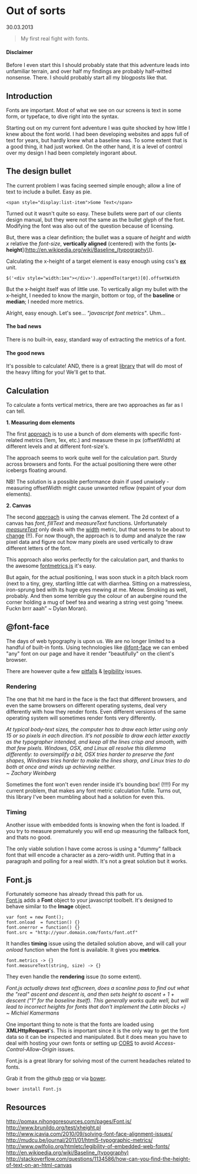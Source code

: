 # Out of sorts
<div class="date">30.03.2013</div>

> My first real fight with fonts.

#### Disclaimer

Before I even start this I should probably state that this adventure leads into unfamiliar terrain, and over half my findings are probably half-witted nonsense. There. I should probably start all my blogposts like that.

## Introduction

Fonts are important. Most of what we see on our screens is text in some form, or typeface, to dive right into the syntax. 

Starting out on my current font adventure I was quite shocked by how little I knew about the font world. I had been developing websites and apps full of text for years, but hardly knew what a baseline was. To some extent that is a good thing, it had just worked. On the other hand, it is a level of control over my design I had been completely ingorant about.

## The design bullet

The current problem I was facing seemed simple enough; allow a line of text to include a bullet. Easy as pie.

	<span style="display:list-item">Some Text</span>

Turned out it wasn't quite so easy. These bullets were part of our clients design manual, but they were not the same as the bullet glyph of the font. Modifying the font was also out of the question because of licensing.

But, there was a clear definition; the bullet was a square of *height* and *width* *x* relative the *font-size*, **vertically aligned** (centered) with the fonts [**x-height**](http://en.wikipedia.org/wiki/Baseline_(typography\)).

Calculating the x-height of a target element is easy enough using css's [**ex**](http://www.w3.org/Style/Examples/007/units#units) unit.

	$('<div style="width:1ex"></div>').appendTo(target)[0].offsetWidth

But the x-height itself was of little use. To vertically align my bullet with the x-height, I needed to know the margin, bottom or top, of the **baseline** or **median**; I needed more metrics.

Alright, easy enough. Let's see… *"javascript font metrics"*. Uhm…  

#### The bad news

There is no built-in, easy, standard way of extracting the metrics of a font.  

#### The good news

It's possible to calculate! AND, there is a great [library](https://github.com/Pomax/Font.js) that will do most of the heavy lifting for you! We'll get to that.

## Calculation

To calculate a fonts vertical metrics, there are two approaches as far as I can tell.

**1. Measuring dom elements**

The first [approach](http://www.brunildo.org/test/xheight.pl) is to use a bunch of dom elements with specific font-related metrics (1em, 1ex, etc.) and measure these in px (offsetWidth) at different levels and at different font-size's.

The approach seems to work quite well for the calculation part. Sturdy across browsers and fonts. For the actual positioning there were other icebergs floating around.

NB! The solution is a possible performance drain if used unwisely - measuring offsetWidth might cause unwanted reflow (repaint of your dom elements).

**2. Canvas**

The second [approach](http://processingjs.nihongoresources.com/FontMetrics/) is using the canvas element. The 2d context of a canvas has *font*, *fillText* and *measureText* functions. Unfortunately [*measureText*](http://www.w3.org/TR/2012/WD-2dcontext-20120329/#dom-context-2d-measuretext) only deals with the [width](http://www.w3.org/TR/2012/WD-2dcontext-20120329/#textmetrics) metric, but that seems to be about to [change](http://www.w3.org/TR/2dcontext/#textmetrics) (!!). For now though, the approach is to dump and analyze the raw pixel data and figure out how many pixels are used vertically to draw different letters of the font.

This approach also works perfectly for the calculation part, and thanks to the awesome [fontmetrics.js](http://processingjs.nihongoresources.com/FontMetrics/fontmetrics.js) it's easy.  

But again, for the actual positioning, I was soon stuck in a pitch black room (next to a tiny, grey, startling little cat with diarrhea. Sitting on a matressless, iron-sprung bed with its huge eyes mewing at me. Meow. Smoking as well, probably. And then some terrible guy the colour of an aubergine round the corner holding a mug of beef tea and wearing a string vest going “meew. Fuckn brrr aaah” ~ Dylan Moran).

## @font-face

The days of web typography is upon us. We are no longer limited to a handful of built-in fonts. Using technologies like [@font-face](http://sixrevisions.com/css/font-face-guide/) we can embed "any" font on our page and have it render "beautifully" on the client's browser.

There are however quite a few [pitfalls](http://www.fontsquirrel.com/blog/2010/11/troubleshooting-font-face-problems) & [legibility](http://www.owlfolio.org/htmletc/legibility-of-embedded-web-fonts/) issues.

### Rendering

The one that hit me hard in the face is the fact that different browsers, and even the same browsers on different operating systems, deal very differently with how they render fonts. Even different versions of the same operating system will sometimes render fonts very differently.

*At typical body-text sizes, the computer has to draw each letter using only 15 or so pixels in each direction. It’s not possible to draw each letter exactly as the typographer intended, and keep all the lines crisp and smooth, with that few pixels. Windows, OSX, and Linux all resolve this dilemma differently: to oversimplify a bit, OSX tries harder to preserve the font shapes, Windows tries harder to make the lines sharp, and Linux tries to do both at once and winds up achieving neither.  
~ Zachary Weinberg*

Sometimes the font won't even render inside it's bounding box! (!!!!) For my current problem, that makes any font metric calculation futile. Turns out, this library I've been mumbling about had a solution for even this.

### Timing

Another issue with embedded fonts is knowing when the font is loaded. If you try to measure prematurely you will end up measuring the fallback font, and thats no good. 

The only viable solution I have come across is using a "dummy" fallback font that will encode a character as a zero-width unit. Putting that in a paragraph and polling for a real width. It's not a great solution but it works.

## Font.js

Fortunately someone has already thread this path for us.  
[Font.js](http://pomax.nihongoresources.com/pages/Font.js/) adds a **Font** object to your javascript toolbelt. It's designed to behave similar to the **Image** object.

	var font = new Font();
	font.onload  = function() {}
	font.onerror = function() {}
	font.src = "http://your.domain.com/fonts/font.otf"

It handles **timing** issue using the detailed solution above, and will call your *onload* function when the font is available. It gives you **metrics**.

	font.metrics -> {}
	font.measureText(string, size) -> {}

They even handle the **rendering** issue (to some extent).

*Font.js actually draws text offscreen, does a scanline pass to find out what the "real" ascent and descent is, and then sets height to ascent + 1 + descent ("1" for the baseline itself). This generally works quite well, but will lead to incorrect heights for fonts that don't implement the Latin blocks =)   
~ Michiel Kamermans*

One important thing to note is that the fonts are loaded using **XMLHttpRequest**'s. This is important since it is the only way to get the font data so it can be inspected and manipulated. But it does mean you have to deal with hosting your own fonts or setting up [CORS](http://en.wikipedia.org/wiki/Cross-origin_resource_sharing) to avoid *Access-Control-Allow-Origin* issues. 

Font.js is a great library for solving most of the current headaches related to fonts.

Grab it from the github [repo](https://github.com/Pomax/Font.js) or via [bower](http://twitter.github.com/bower/).

	bower install Font.js

## Resources

<http://pomax.nihongoresources.com/pages/Font.js/>  
<http://www.brunildo.org/test/xheight.pl>  
<http://www.icavia.com/2010/09/solving-font-face-alignment-issues/>  
<http://mudcu.be/journal/2011/01/html5-typographic-metrics/>  
<http://www.owlfolio.org/htmletc/legibility-of-embedded-web-fonts/>  
<http://en.wikipedia.org/wiki/Baseline_(typography)>  
<http://stackoverflow.com/questions/1134586/how-can-you-find-the-height-of-text-on-an-html-canvas>  

